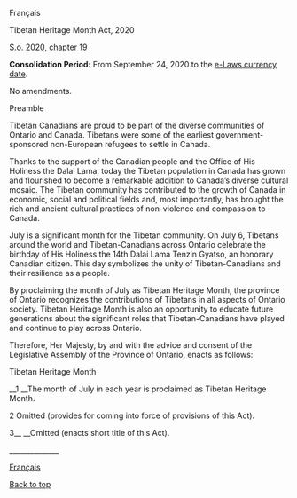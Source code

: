 [<a id="Top"></a>Français](http://www.ontario.ca/fr/lois/loi/20t19)

Tibetan Heritage Month Act, 2020

[S\.o\. 2020, chapter 19](https://www.ontario.ca/laws/statute/s20019)

__Consolidation Period:__  From September 24, 2020 to the [e\-Laws currency date](http://www.e-laws.gov.on.ca/navigation?file=currencyDates&lang=en)\.

No amendments\.

Preamble

Tibetan Canadians are proud to be part of the diverse communities of Ontario and Canada\. Tibetans were some of the earliest government\-sponsored non\-European refugees to settle in Canada\.

Thanks to the support of the Canadian people and the Office of His Holiness the Dalai Lama, today the Tibetan population in Canada has grown and flourished to become a remarkable addition to Canada’s diverse cultural mosaic\. The Tibetan community has contributed to the growth of Canada in economic, social and political fields and, most importantly, has brought the rich and ancient cultural practices of non\-violence and compassion to Canada\.

July is a significant month for the Tibetan community\. On July 6, Tibetans around the world and Tibetan\-Canadians across Ontario celebrate the birthday of His Holiness the 14th Dalai Lama Tenzin Gyatso, an honorary Canadian citizen\. This day symbolizes the unity of Tibetan\-Canadians and their resilience as a people\.

By proclaiming the month of July as Tibetan Heritage Month, the province of Ontario recognizes the contributions of Tibetans in all aspects of Ontario society\. Tibetan Heritage Month is also an opportunity to educate future generations about the significant roles that Tibetan\-Canadians have played and continue to play across Ontario\.

Therefore, Her Majesty, by and with the advice and consent of the Legislative Assembly of the Province of Ontario, enacts as follows:

Tibetan Heritage Month

__1 __The month of July in each year is proclaimed as Tibetan Heritage Month\.

2 Omitted \(provides for coming into force of provisions of this Act\)\.

3__ __Omitted \(enacts short title of this Act\)\.

\_\_\_\_\_\_\_\_\_\_\_\_\_\_

[Français](http://www.ontario.ca/fr/lois/loi/20t19)

[Back to top](#Top)

